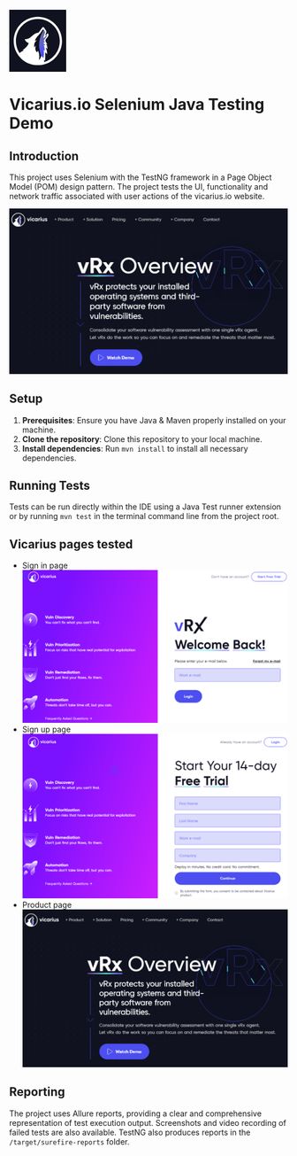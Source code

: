 
![Vicarius](assets/Vicarius%20logo.png "Vicarius Product")
# Vicarius.io Selenium Java Testing Demo

## Introduction
This project uses Selenium with the TestNG framework in a Page Object Model (POM) design pattern. The project tests the UI, functionality and network traffic associated with user actions of the vicarius.io website.

![Vicarius](assets/Vicarius%20product.png "Vicarius Product")

## Setup
1. **Prerequisites**: Ensure you have Java & Maven properly installed on your machine.
2. **Clone the repository**: Clone this repository to your local machine.
3. **Install dependencies**: Run `mvn install` to install all necessary dependencies.

## Running Tests
Tests can be run directly within the IDE using a Java Test runner extension or by running `mvn test` in the terminal command line from the project root. 

## Vicarius pages tested

* Sign in page ![Vicarius](assets/Vicarius%20sign%20in.png "Vicarius Product")
* Sign up page ![Vicarius](assets/Vicarius%20sign%20up.png "Vicarius Product")
* Product page ![Vicarius](assets/Vicarius%20product.png "Vicarius Product")

## Reporting
The project uses Allure reports, providing a clear and comprehensive representation of test execution output. Screenshots and video recording of failed tests are also available. TestNG also produces reports in the `/target/surefire-reports` folder.